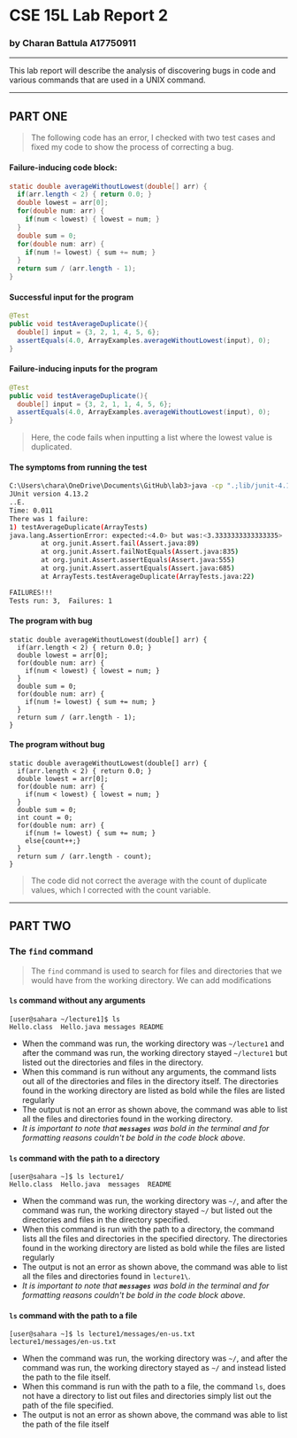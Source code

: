 # CSE 15L Lab Report 2
### by Charan Battula A17750911

---

This lab report will describe the analysis of discovering bugs in code and various commands that are used in a UNIX command.

---
## PART ONE

> The following code has an error, I checked with two test cases and fixed my code to show the process of correcting a bug.

#### Failure-inducing code block:
```java
static double averageWithoutLowest(double[] arr) {
  if(arr.length < 2) { return 0.0; }
  double lowest = arr[0];
  for(double num: arr) {
    if(num < lowest) { lowest = num; }
  }
  double sum = 0;
  for(double num: arr) {
    if(num != lowest) { sum += num; }
  }
  return sum / (arr.length - 1);
}
```

#### Successful input for the program
```java
@Test
public void testAverageDuplicate(){
  double[] input = {3, 2, 1, 4, 5, 6};
  assertEquals(4.0, ArrayExamples.averageWithoutLowest(input), 0);
}
```

#### Failure-inducing inputs for the program
```java
@Test
public void testAverageDuplicate(){
  double[] input = {3, 2, 1, 1, 4, 5, 6};
  assertEquals(4.0, ArrayExamples.averageWithoutLowest(input), 0);
}
```
> Here, the code fails when inputting a list where the lowest value is duplicated.

#### The symptoms from running the test
```bash
C:\Users\chara\OneDrive\Documents\GitHub\lab3>java -cp ".;lib/junit-4.13.2.jar;lib/hamcrest-core-1.3.jar" org.junit.runner.JUnitCore ArrayTests
JUnit version 4.13.2
..E.
Time: 0.011
There was 1 failure:
1) testAverageDuplicate(ArrayTests)
java.lang.AssertionError: expected:<4.0> but was:<3.3333333333333335>
        at org.junit.Assert.fail(Assert.java:89)
        at org.junit.Assert.failNotEquals(Assert.java:835)
        at org.junit.Assert.assertEquals(Assert.java:555)
        at org.junit.Assert.assertEquals(Assert.java:685)
        at ArrayTests.testAverageDuplicate(ArrayTests.java:22)

FAILURES!!!
Tests run: 3,  Failures: 1
```

#### The program with bug
```
static double averageWithoutLowest(double[] arr) {
  if(arr.length < 2) { return 0.0; }
  double lowest = arr[0];
  for(double num: arr) {
    if(num < lowest) { lowest = num; }
  }
  double sum = 0;
  for(double num: arr) {
    if(num != lowest) { sum += num; }
  }
  return sum / (arr.length - 1);
}
```

#### The program without bug
```
static double averageWithoutLowest(double[] arr) {
  if(arr.length < 2) { return 0.0; }
  double lowest = arr[0];
  for(double num: arr) {
    if(num < lowest) { lowest = num; }
  }
  double sum = 0;
  int count = 0;
  for(double num: arr) {
    if(num != lowest) { sum += num; }
    else{count++;}
  }
  return sum / (arr.length - count);
}
```
> The code did not correct the average with the count of duplicate values, which I corrected with the count variable.

---

## PART TWO
### The `find` command

> The `find` command is used to search for files and directories that we would have from the working directory.  We can add modifications 

#### `ls` command without any arguments
```
[user@sahara ~/lecture1]$ ls
Hello.class  Hello.java messages README
```
- When the command was run, the working directory was `~/lecture1` and after the command was run, the working directory stayed `~/lecture1` but listed out the directories and files in the directory.
- When this command is run without any arguments, the command lists out all of the directories and files in the directory itself.  The directories found in the working directory are listed as bold while the files are listed regularly 
- The output is not an error as shown above, the command was able to list all the files and directories found in the working directory.
- *It is important to note that **`messages`** was bold in the terminal and for formatting reasons couldn't be bold in the code block above.*

#### `ls` command with the path to a directory
```
[user@sahara ~]$ ls lecture1/
Hello.class  Hello.java  messages  README
```
- When the command was run, the working directory was `~/`, and after the command was run, the working directory stayed `~/` but listed out the directories and files in the directory specified.
- When this command is run with the path to a directory, the command lists all the files and directories in the specified directory.  The directories found in the working directory are listed as bold while the files are listed regularly
- The output is not an error as shown above, the command was able to list all the files and directories found in `lecture1\`.
- *It is important to note that **`messages`** was bold in the terminal and for formatting reasons couldn't be bold in the code block above.*

#### `ls` command with the path to a file
```
[user@sahara ~]$ ls lecture1/messages/en-us.txt 
lecture1/messages/en-us.txt
```
- When the command was run, the working directory was `~/`, and after the command was run, the working directory stayed as `~/` and instead listed the path to the file itself.
- When this command is run with the path to a file, the command `ls`, does not have a directory to list out files and directories simply list out the path of the file specified.
- The output is not an error as shown above, the command was able to list the path of the file itself
